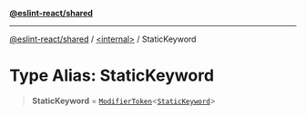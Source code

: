 [**@eslint-react/shared**](../../README.md)

***

[@eslint-react/shared](../../README.md) / [\<internal\>](../README.md) / StaticKeyword

# Type Alias: StaticKeyword

> **StaticKeyword** = [`ModifierToken`](../interfaces/ModifierToken.md)\<[`StaticKeyword`](../enumerations/SyntaxKind.md#statickeyword)\>
